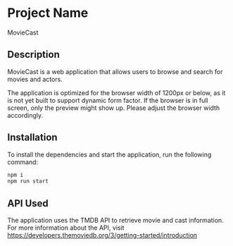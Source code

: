 # Project Name

MovieCast

## Description

MovieCast is a web application that allows users to browse and search for movies and actors.

The application is optimized for the browser width of 1200px or below, as it is not yet built to support dynamic form factor. If the browser is in full screen, only the preview might show up. Please adjust the browser width accordingly.

## Installation

To install the dependencies and start the application, run the following command:

```bash
npm i
npm run start
```


## API Used
The application uses the TMDB API to retrieve movie and cast information. For more information about the API, visit https://developers.themoviedb.org/3/getting-started/introduction
